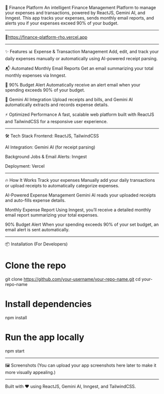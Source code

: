🚀 Finance Platform
An intelligent Finance Management Platform to manage your expenses and transactions, powered by ReactJS, Gemini AI, and Inngest.
This app tracks your expenses, sends monthly email reports, and alerts you if your expenses exceed 90% of your budget.
_________________________________________________________________________________________________________________________________
🔗https://finance-platform-rho.vercel.app

_________________________________________________________________________________________________________________________________
✨ Features
📊 Expense & Transaction Management
Add, edit, and track your daily expenses manually or automatically using AI-powered receipt parsing.

📬 Automated Monthly Email Reports
Get an email summarizing your total monthly expenses via Inngest.

🚨 90% Budget Alert
Automatically receive an alert email when your spending exceeds 90% of your budget.

🤖 Gemini AI Integration
Upload receipts and bills, and Gemini AI automatically extracts and records expense details.

⚡ Optimized Performance
A fast, scalable web platform built with ReactJS and TailwindCSS for a responsive user experience.
_________________________________________________________________________________________________________________________________

🛠 Tech Stack
Frontend: ReactJS, TailwindCSS

AI Integration: Gemini AI (for receipt parsing)

Background Jobs & Email Alerts: Inngest

Deployment: Vercel

_________________________________________________________________________________________________________________________________

🔥 How It Works
Track your expenses
Manually add your daily transactions or upload receipts to automatically categorize expenses.

AI-Powered Expense Management
Gemini AI reads your uploaded receipts and auto-fills expense details.

Monthly Expense Report
Using Inngest, you’ll receive a detailed monthly email report summarizing your total expenses.

90% Budget Alert
When your spending exceeds 90% of your set budget, an email alert is sent automatically.

_________________________________________________________________________________________________________________________________

📦 Installation (For Developers)
# Clone the repo
git clone https://github.com/your-username/your-repo-name.git
cd your-repo-name

# Install dependencies
npm install

# Run the app locally
npm start

_________________________________________________________________________________________________________________________________

🖼 Screenshots
(You can upload your app screenshots here later to make it more visually appealing.)

_________________________________________________________________________________________________________________________________


Built with ❤️ using ReactJS, Gemini AI, Inngest, and TailwindCSS.
